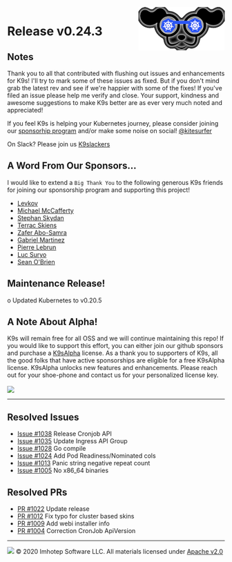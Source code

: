 <img src="https://raw.githubusercontent.com/derailed/k9s/master/assets/k9s_small.png" align="right" width="200" height="auto"/>

# Release v0.24.3

## Notes

Thank you to all that contributed with flushing out issues and enhancements for K9s! I'll try to mark some of these issues as fixed. But if you don't mind grab the latest rev and see if we're happier with some of the fixes! If you've filed an issue please help me verify and close. Your support, kindness and awesome suggestions to make K9s better are as ever very much noted and appreciated!

If you feel K9s is helping your Kubernetes journey, please consider joining our [sponsorhip program](https://github.com/sponsors/derailed) and/or make some noise on social! [@kitesurfer](https://twitter.com/kitesurfer)

On Slack? Please join us [K9slackers](https://join.slack.com/t/k9sers/shared_invite/enQtOTA5MDEyNzI5MTU0LWQ1ZGI3MzliYzZhZWEyNzYxYzA3NjE0YTk1YmFmNzViZjIyNzhkZGI0MmJjYzhlNjdlMGJhYzE2ZGU1NjkyNTM)

## A Word From Our Sponsors...

I would like to extend a `Big Thank You` to the following generous K9s friends for joining our sponsorship program and supporting this project!

* [Levkov](https://github.com/levkov)
* [Michael McCafferty](https://github.com/mikemcc)
* [Stephan Skydan](https://github.com/sskydan)
* [Terrac Skiens](https://github.com/bluefishforsale)
* [Zafer Abo-Samra](https://github.com/Inbiten)
* [Gabriel Martinez](https://github.com/GMartinez-Sisti)
* [Pierre Lebrun](https://github.com/pierreyves-lebrun)
* [Luc Suryo](https://github.com/my10c)
* [Sean O'Brien](https://github.com/sob)

## Maintenance Release!

o Updated Kubernetes to v0.20.5

## A Note About Alpha!

K9s will remain free for all OSS and we will continue maintaining this repo!
If you would like to support this effort, you can either join our github sponsors and purchase a [K9sAlpha](https://k9salpha.io) license. As a thank you to supporters of K9s, all the good folks that have active sponsorships are eligible for a free K9sAlpha license. K9sAlpha unlocks new features and enhancements. Please reach out for your shoe-phone and contact us for your personalized license key.

<img src="https://k9salpha.io/assets/k9salpha-blue.png" align="center" width="300" height="auto"/>

---

## Resolved Issues

* [Issue #1038](https://github.com/derailed/k9s/issues/1038) Release Cronjob API
* [Issue #1035](https://github.com/derailed/k9s/issues/1035) Update Ingress API Group
* [Issue #1028](https://github.com/derailed/k9s/issues/1028) Go compile
* [Issue #1024](https://github.com/derailed/k9s/issues/1024) Add Pod Readiness/Nominated cols
* [Issue #1013](https://github.com/derailed/k9s/issues/1013) Panic string negative repeat count
* [Issue #1005](https://github.com/derailed/k9s/issues/1005) No x86_64 binaries

## Resolved PRs

* [PR #1022](https://github.com/derailed/k9s/pull/1022) Update release
* [PR #1012](https://github.com/derailed/k9s/pull/1012) Fix typo for cluster based skins
* [PR #1009](https://github.com/derailed/k9s/pull/1009) Add webi installer info
* [PR #1004](https://github.com/derailed/k9s/pull/1004) Correction CronJob ApiVersion

---

<img src="https://raw.githubusercontent.com/derailed/k9s/master/assets/imhotep_logo.png" width="32" height="auto"/> © 2020 Imhotep Software LLC. All materials licensed under [Apache v2.0](http://www.apache.org/licenses/LICENSE-2.0)
